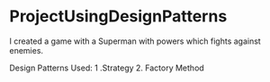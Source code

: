# ProjectUsingDesignPatterns
I created a game with a Superman with powers which  fights against enemies.


Design Patterns Used:
 1 .Strategy
 2. Factory Method

